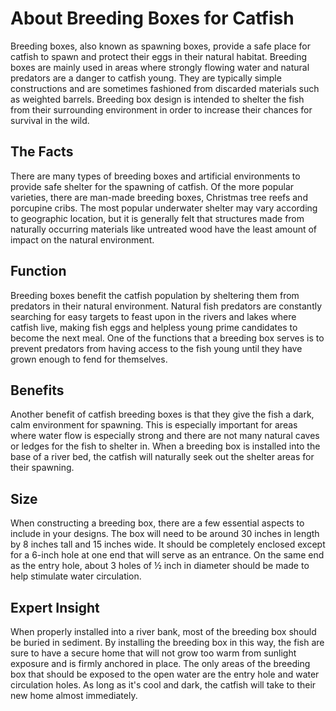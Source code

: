 # About Breeding Boxes for Catfish

Breeding boxes, also known as spawning boxes, provide a safe place for catfish to spawn and protect their eggs in their natural habitat. Breeding boxes are mainly used in areas where strongly flowing water and natural predators are a danger to catfish young. They are typically simple constructions and are sometimes fashioned from discarded materials such as weighted barrels. Breeding box design is intended to shelter the fish from their surrounding environment in order to increase their chances for survival in the wild.

## The Facts

There are many types of breeding boxes and artificial environments to provide safe shelter for the spawning of catfish. Of the more popular varieties, there are man-made breeding boxes, Christmas tree reefs and porcupine cribs. The most popular underwater shelter may vary according to geographic location, but it is generally felt that structures made from naturally occurring materials like untreated wood have the least amount of impact on the natural environment.

## Function

Breeding boxes benefit the catfish population by sheltering them from predators in their natural environment. Natural fish predators are constantly searching for easy targets to feast upon in the rivers and lakes where catfish live, making fish eggs and helpless young prime candidates to become the next meal. One of the functions that a breeding box serves is to prevent predators from having access to the fish young until they have grown enough to fend for themselves.

## Benefits

Another benefit of catfish breeding boxes is that they give the fish a dark, calm environment for spawning. This is especially important for areas where water flow is especially strong and there are not many natural caves or ledges for the fish to shelter in. When a breeding box is installed into the base of a river bed, the catfish will naturally seek out the shelter areas for their spawning.

## Size

When constructing a breeding box, there are a few essential aspects to include in your designs. The box will need to be around 30 inches in length by 8 inches tall and 15 inches wide. It should be completely enclosed except for a 6-inch hole at one end that will serve as an entrance. On the same end as the entry hole, about 3 holes of ½ inch in diameter should be made to help stimulate water circulation.

## Expert Insight

When properly installed into a river bank, most of the breeding box should be buried in sediment. By installing the breeding box in this way, the fish are sure to have a secure home that will not grow too warm from sunlight exposure and is firmly anchored in place. The only areas of the breeding box that should be exposed to the open water are the entry hole and water circulation holes. As long as it's cool and dark, the catfish will take to their new home almost immediately.

